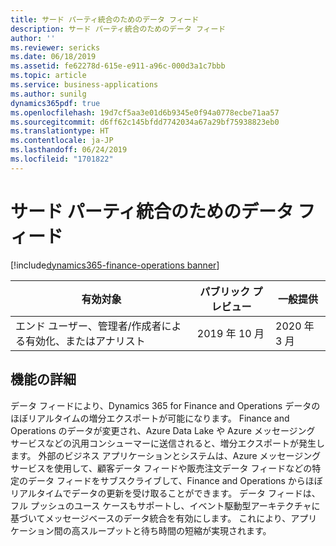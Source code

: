 ```yaml
---
title: サード パーティ統合のためのデータ フィード
description: サード パーティ統合のためのデータ フィード
author: ''
ms.reviewer: sericks
ms.date: 06/18/2019
ms.assetid: fe62278d-615e-e911-a96c-000d3a1c7bbb
ms.topic: article
ms.service: business-applications
ms.author: sunilg
dynamics365pdf: true
ms.openlocfilehash: 19d7cf5aa3e01d6b9345e0f94a0778ecbe71aa57
ms.sourcegitcommit: d6ff62c145bfdd7742034a67a29bf75938823eb0
ms.translationtype: HT
ms.contentlocale: ja-JP
ms.lasthandoff: 06/24/2019
ms.locfileid: "1701822"
---
```

# <a name="data-feeds-for-third-party-integrations"></a>サード パーティ統合のためのデータ フィード
[!include[dynamics365-finance-operations banner](../includes/dynamics365-finance-operations.md)]

| 有効対象    |  パブリック プレビュー | 一般提供 | 
| ---------- | ---------- |---------- |
|エンド ユーザー、管理者/作成者による有効化、またはアナリスト|2019 年 10 月| 2020 年 3 月|






## <a name="feature-details"></a>機能の詳細
<!--feature detail start -->
データ フィードにより、Dynamics 365 for Finance and Operations データのほぼリアルタイムの増分エクスポートが可能になります。 Finance and Operations のデータが変更され、Azure Data Lake や Azure メッセージング サービスなどの汎用コンシューマーに送信されると、増分エクスポートが発生します。 外部のビジネス アプリケーションとシステムは、Azure メッセージング サービスを使用して、顧客データ フィードや販売注文データ フィードなどの特定のデータ フィードをサブスクライブして、Finance and Operations からほぼリアルタイムでデータの更新を受け取ることができます。 データ フィードは、フル プッシュのユース ケースもサポートし、イベント駆動型アーキテクチャに基づいてメッセージベースのデータ統合を有効にします。 これにより、アプリケーション間の高スループットと待ち時間の短縮が実現されます。
<!--feature detail end -->










